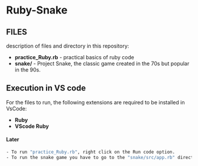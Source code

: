 # Ruby-Snake


## FILES
description of files and directory in this repository:
- **practice_Ruby.rb**  -  practical basics of ruby code
- **snake/** - Project Snake, the classic game created in the 70s but popular in the 90s.
## Execution in VS code
For the files to run, the following extensions are required to be installed in VsCode:
- **Ruby**
- **VScode Ruby**

#### Later

```sh
- To run "practice_Ruby.rb", right click on the Run code option.
- To run the snake game you have to go to the "snake/src/app.rb" directory, right click on the Run code option.
```
